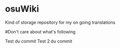 # osuWiki
Kind of storage repository for my on going translations

#Don't care about what's following

Test du commit
Test 2 du commit
